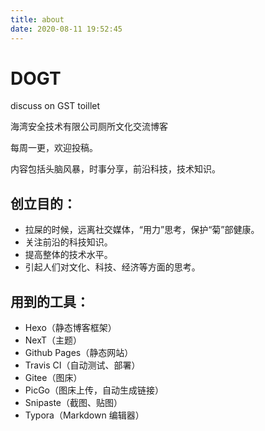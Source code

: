 ```yaml
---
title: about
date: 2020-08-11 19:52:45
---
```


# DOGT

discuss on GST toillet

海湾安全技术有限公司厕所文化交流博客

每周一更，欢迎投稿。

内容包括头脑风暴，时事分享，前沿科技，技术知识。

## 创立目的：

- 拉屎的时候，远离社交媒体，“用力”思考，保护“菊”部健康。
- 关注前沿的科技知识。
- 提高整体的技术水平。
- 引起人们对文化、科技、经济等方面的思考。

## 用到的工具：

- Hexo（静态博客框架）
- NexT（主题）
- Github Pages（静态网站）
- Travis CI（自动测试、部署）
- Gitee（图床）
- PicGo（图床上传，自动生成链接）
- Snipaste（截图、贴图）
- Typora（Markdown 编辑器）